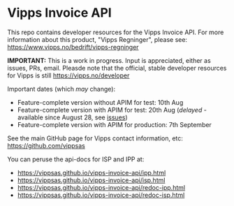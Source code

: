 # Vipps Invoice API

This repo contains developer resources for the Vipps Invoice API. For more information about this product, "Vipps Regninger", please see: https://www.vipps.no/bedrift/vipps-regninger

**IMPORTANT:** This is a work in progress. Input is appreciated, either as issues, PRs, email. Pleasde note that the official, stable developer resources for Vipps is still https://vipps.no/developer

Important dates (which _may_ change):
* Feature-complete version without APIM for test: 10th Aug​
* Feature-complete version with APIM for test: 20th Aug (*delayed* - available since August 28, see [issues](https://github.com/vippsas/vipps-invoice-api/issues))
* Feature-complete version with APIM for production: 7th September

See the main GitHub page for Vipps contact information, etc: https://github.com/vippsas  

You can peruse the api-docs for ISP and IPP at:
* https://vippsas.github.io/vipps-invoice-api/ipp.html
* https://vippsas.github.io/vipps-invoice-api/isp.html
* https://vippsas.github.io/vipps-invoice-api/redoc-ipp.html
* https://vippsas.github.io/vipps-invoice-api/redoc-isp.html
